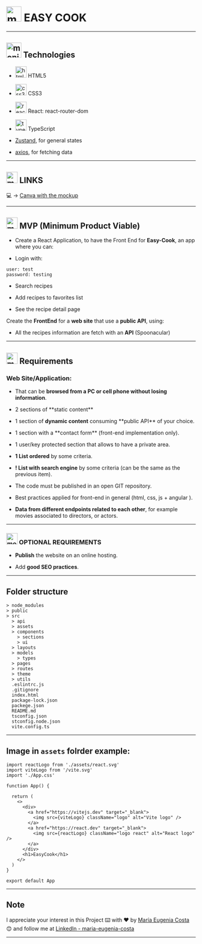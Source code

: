 # <img width="40" height="40" src="https://img.icons8.com/plasticine/40/monitor.png" alt="monitor"/> EASY COOK

---

## <img width="40" height="40" src="https://img.icons8.com/plasticine/40/monitor.png" alt="monitor"/> Technologies

- <img width="30" height="30" src="https://img.icons8.com/color/30/html-5--v1.png" alt="html5 icon"/> HTML5

- <img width="30" height="30" src="https://img.icons8.com/color/30/css3.png" alt="css3 icon"/> CSS3

- <img width="30" height="30" src="https://img.icons8.com/officel/30/react.png" alt="react icon"/> React: react-router-dom

- <img width="30" height="30" src="https://img.icons8.com/color/30/typescript.png" alt="typescript icon"/> TypeScript

- [Zustand](https://docs.pmnd.rs/zustand/getting-started/introduction), for general states

- [axios](https://axios-http.com/docs/intro), for fetching data

---

## <img width="30" height="30" src="https://img.icons8.com/plasticine/30/monitor.png" alt="monitor"/> LINKS

💻 -> [Canva with the mockup](https://www.canva.com/design/DAFiuea8ges/_sspazzLlNLHfqRZ10OZDQ/edit)

---

## <img width="30" height="30" src="https://img.icons8.com/plasticine/30/monitor.png" alt="monitor"/> MVP (Minimum Product Viable)

- Create a React Application, to have the Front End for **Easy-Cook**, an app where you can:

- Login with:

```
user: test
password: testing
```

- Search recipes

- Add recipes to favorites list

- See the recipe detail page

Create the **FrontEnd** for a **web site** that use a **public API**, using:

- All the recipes information are fetch with an **API** (Spoonacular)

---

## <img width="30" height="30" src="https://img.icons8.com/plasticine/30/monitor.png" alt="monitor"/> Requirements

### Web Site/Application:

- That can be **browsed from a PC or cell phone without losing information**.

- 2 sections of \*\*static content\*\*

- 1 section of **dynamic content** consuming \*\*public API\*\* of your choice.

- 1 section with a \*\*contact form\*\* (front-end implementation only).

- 1 user/key protected section that allows to have a private area.

- **1 List ordered** by some criteria.

- **! List with search engine** by some criteria (can be the same as the previous item).

- The code must be published in an open GIT repository.

- Best practices applied for front-end in general (html, css, js + angular ).

- **Data from different endpoints related to each other**, for example movies associated to directors, or actors.

---

### <img width="30" height="30" src="https://img.icons8.com/plasticine/30/monitor.png" alt="monitor"/> OPTIONAL REQUIREMENTS

- **Publish** the website on an online hosting.

- Add **good SEO practices**.

---

## Folder structure

```
> node_modules
> public
> src
  > api
  > assets
  > components
    > sections
    > ui
  > layouts
  > models
    > types
  > pages
  > routes
  > theme
  > utils
  .eslintrc.js
  .gitignore
  index.html
  package-lock.json
  packege.json
  README.md
  tsconfig.json
  stconfig.node.json
  vite.config.ts
```

---

## Image in `assets` folrder example:

```TSX
import reactLogo from './assets/react.svg'
import viteLogo from '/vite.svg'
import './App.css'

function App() {

  return (
    <>
      <div>
        <a href="https://vitejs.dev" target="_blank">
          <img src={viteLogo} className="logo" alt="Vite logo" />
        </a>
        <a href="https://react.dev" target="_blank">
          <img src={reactLogo} className="logo react" alt="React logo" />
        </a>
      </div>
      <h1>EasyCook</h1>
    </>
  )
}

export default App
```

---

## Note

I appreciate your interest in this Project ⌨️ with ❤️ by [María Eugenia Costa](https://github.com/eugenia1984) 😊 and follow me at [LinkedIn - maria-eugenia-costa](https://www.linkedin.com/in/maria-eugenia-costa/)

---
